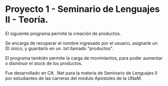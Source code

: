 # Proyecto 1 - Seminario de Lenguajes II - Teoría.

El siguiente programa permite la creación de productos.

Se encarga de recuperar el nombre ingresado por el usuario, asignarle un ID único, y guardarlo en un .txt llamado "productos".

El programa también permite la carga de movimientos, para poder aumentar o disminuir el stock de los productos.

Fue desarrollado en C#, .Net para la materia de Seminario de Lenguajes II por estudiantes de las carreras del módulo Apóstoles de la UNaM.
